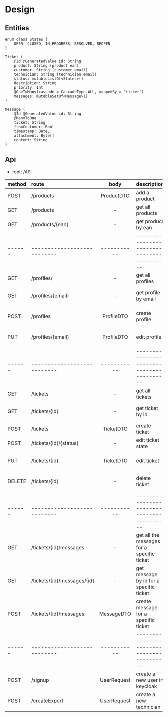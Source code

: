 # Design

## Entities

```pseudo
enum class States {
    OPEN, CLOSED, IN_PROGRESS, RESOLVED, REOPEN
}

Ticket (
    @Id @GeneratedValue id: String
    product: String (product ean)
    customer: String (customer email)
    technician: String (technician email)
    status: mutableListOf<States>()
    description: String
    priority: Int
    @OneToMany(cascade = CascadeType.ALL, mappedBy = "ticket")
    messages: mutableSetOf<Message>()
)

Message (
    @Id @GeneratedValue id: String
    @ManyToOne
    ticket: String
    fromCustomer: Bool
    timestamp: Date,
    attachment: Byte[]
    content: String
)
```

## Api

- root: /API

| method | route                       |    body     | description                                | implemented |                          role                           |
|:-------|:----------------------------|:-----------:|:-------------------------------------------|:-----------:|:-------------------------------------------------------:|
| POST   | /products                   | ProductDTO  | add a product                              |      Y      |                         MANAGER                         |
| GET    | /products                   |      -      | get all products                           |      Y      |                         MANAGER                         |
| GET    | /products/{ean}             |      -      | get product by ean                         |      Y      |                         MANAGER                         |
| ------ | --------------------------- | ----------- | ------------------------------------------ | ----------- | ------------------------------------------------------- |
| GET    | /profiles/                  |      -      | get all profiles                           |      Y      |                      MANAGER (all)                      |
| GET    | /profiles/{email}           |      -      | get profile by email                       |      Y      | MANAGER (all), CUSTOMER (himself), TECHNICIAN (himself) |
| POST   | /profiles                   | ProfileDTO  | create profile                             |      Y      |              MANAGER, CUSTOMER, TECHNICIAN              |
| PUT    | /profiles/{email}           | ProfileDTO  | edit profile                               |      Y      |    MANAGER, CUSTOMER (himself), TECHNICIAN (himself)    |
| ------ | --------------------------- | ----------- | ------------------------------------------ | ----------- | ------------------------------------------------------- |
| GET    | /tickets                    |      -      | get all tickets                            |      Y      |                         MANAGER                         |
| GET    | /tickets/{id}               |      -      | get ticket by id                           |      Y      |  MANAGER(all), TECHNICIAN(himself), CUSTOMER (himself)  |
| POST   | /tickets                    |  TicketDTO  | create ticket                              |      Y      |                    MANAGER, CUSTOMER                    |
| POST   | /tickets/{id}/{status}      |      -      | edit ticket state                          |      Y      |                   MANAGER, TECHNICIAN                   |
| PUT    | /tickets/{id}               |  TicketDTO  | edit ticket                                |      Y      |  MANAGER(all), TECHNICIAN(himself), CUSTOMER (himself)  |
| DELETE | /tickets/{id}               |      -      | delete ticket                              |      Y      |  MANAGER(all), TECHNICIAN(himself), CUSTOMER (himself)  |
| ------ | --------------------------- | ----------- | ------------------------------------------ | ----------- | ------------------------------------------------------- |
| GET    | /tickets/{id}/messages      |      -      | get all the messages for a specific ticket |      Y      |  MANAGER(all), TECHNICIAN(himself), CUSTOMER (himself)  |
| GET    | /tickets/{id}/messages/{id} |      -      | get message by id for a specific ticket    |      Y      |  MANAGER(all), TECHNICIAN(himself), CUSTOMER (himself)  |
| POST   | /tickets/{id}/messages      | MessageDTO  | create message for a specific ticket       |      Y      |  MANAGER(all), TECHNICIAN(himself), CUSTOMER (himself)  |
| ------ | --------------------------- | ----------- | ------------------------------------------ | ----------- | ------------------------------------------------------- |
| POST   | /signup                     | UserRequest | create a new user in keycloak              |      Y      |                                                         |
| POST   | /createExpert               | UserRequest | create a new technician                    |      Y      |                         MANAGER                         |